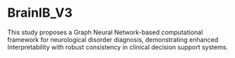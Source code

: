 # BrainIB_V3
This study proposes a Graph Neural Network-based computational framework for neurological disorder diagnosis, demonstrating enhanced Interpretability with robust consistency in clinical decision support systems.
